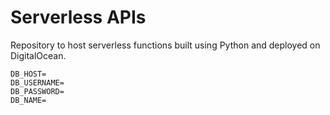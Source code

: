 # Serverless APIs

Repository to host serverless functions built using Python and deployed on DigitalOcean.


```commandline
DB_HOST=
DB_USERNAME=
DB_PASSWORD=
DB_NAME=
```